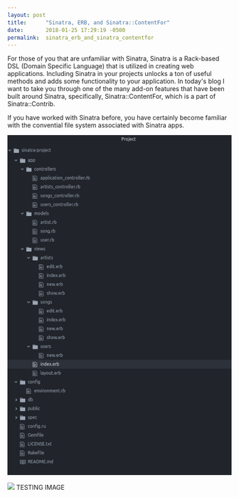 ```yaml
---
layout: post
title:      "Sinatra, ERB, and Sinatra::ContentFor"
date:       2018-01-25 17:29:19 -0500
permalink:  sinatra_erb_and_sinatra_contentfor
---
```


For those of you that are unfamiliar with Sinatra, Sinatra is a Rack-based DSL (Domain Specific Language) that is utilized in creating web applications. Including Sinatra in your projects unlocks a ton of useful methods and adds some functionality to your application. In today's blog I want to take you through one of the many add-on features that have been built around Sinatra, specifically, Sinatra::ContentFor, which is a part of Sinatra::Contrib.

If you have worked with Sinatra before, you have certainly become familiar with the convential file system associated with Sinatra apps.

![](https://github.com/cboujoukos/sinatra-file-structure/blob/master/sinatra-file-structure.png)

![](http://)
TESTING IMAGE
